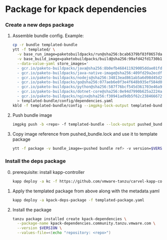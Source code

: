 # Package for kpack dependencies

### Create a new deps package

1. Assemble bundle config. Example:
   
   ```bash
   cp -r bundle templated-bundle
   ytt -f templated/ \
     -v base_run_image=paketobuildpacks/run@sha256:bcab6379bf83f0657dab49f08c7da7f23a6b18145352b2e13178e35cf6bd39c1 \
     -v base_build_image=paketobuildpacks/build@sha256:99afd42fd1730b16be0bbead05b51c1f926a501291d480c8ec17febdd0ccd244 \
     --data-value-yaml store_images='
     - gcr.io/paketo-buildpacks/java@sha256:8b0efb468411929005ddae01fdc9143f247f45f6de7a513dc7fab047fcb3e8a9
     - gcr.io/paketo-buildpacks/java-native-image@sha256:409fd29a2ecdfa98d52a7023175ece3ae435b636cd2458ea2655490504753949
     - gcr.io/paketo-buildpacks/nodejs@sha256:34813ead861ab5a6d98d45d244006e5122c47a7c0e714f524566fa916f2dd529
     - gcr.io/paketo-buildpacks/go@sha256:077aeb6e0f3e4f648b935ef584d07028e3df894cdff3cbc68cdab1d42b57781c
     - gcr.io/paketo-buildpacks/python@sha256:587f76bcf545d361703e46a99aac818216f3e664acde17c932a6975b2f1dde20
     - gcr.io/paketo-buildpacks/dotnet-core@sha256:0e94d7990b625a2224a35207f66229aecd146b901d102a501d31f1aefd85cff5
     - gcr.io/paketo-buildpacks/nginx@sha256:f30941ad9db5f62c23846667240a183ac6c95ff20bccf411ac297264fcf578c5' \
     > templated-bundle/config/dependencies.yaml
   kbld -f templated-bundle/config --imgpkg-lock-output templated-bundle/.imgpkg/images.yml
   ```
   
2. Push bundle image
   
   ```bash
   imgpkg push -b <repo> -f templated-bundle --lock-output pushed_bundle.lock
   ```
   
3. Copy image reference from pushed_bundle.lock and use it to template package

   ```bash
   ytt -f package -v bundle_image=<pushed bundle ref> -v version=$VERSION > templated-package.yaml
   ```

### Install the deps package
   
0. prerequisite: install kapp-controller

   ```bash
   kapp deploy -a kc -f https://github.com/vmware-tanzu/carvel-kapp-controller/releases/latest/download/release.yml
   ```

1. Apply the templated package from above along with the metadata.yaml
   
   ```bash
   kapp deploy -a kpack-deps-package -f templated-package.yaml
   ```
2. Install the package
   
   ```bash
   tanzu package installed create kpack-dependencies \
     --package-name kpack-dependencies.community.tanzu.vmware.com \
     --version $VERSION \
     --values-file=<(echo "repository: <repo>")
   ```
